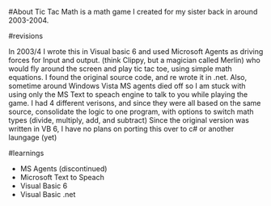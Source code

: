 #About
Tic Tac Math is a math game I created for my sister back in around 2003-2004.

#revisions

In 2003/4 I wrote this in Visual basic 6 and used Microsoft Agents as driving forces for Input and output. 
(think Clippy, but a magician called Merlin) who would fly around the screen and play tic tac toe, using simple math equations.
I found the original source code, and re wrote it in .net. Also, sometime around Windows Vista MS agents died off so I am stuck with using 
only the MS Text to speach engine to talk to you while playing the game. I had 4 different verisons, and since they were all based on the same source, consolidate the logic to one 
program, with options to switch math types (divide, multiply, add, and subtract) Since the original version was written in VB 6, I have no plans on
porting this over to c# or another laungage (yet)

#learnings
+ MS Agents (discontinued)
+ Microsoft Text to Speach
+ Visual Basic 6
+ Visual Basic .net
